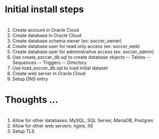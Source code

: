 # ##################################################
# Initial install steps
# ##################################################

1. Create account in Oracle Cloud
2. Create database in Oracle Cloud
3. Create database schema owner (ex: soccer_owner)
4. Create database user for read only access (ex: soccer_web)
5. Create database user for administrative access (ex: soccer_admin)
6. Use create_soccer_db.sql to create database objects
   -- Tables
   -- Sequences
   -- Triggers
   -- Directory
7. Use load_soccer_db.sql to load initial dataset
8. Create web server in Oracle Cloud
9. Setup DNS entry



# ##################################################
# Thoughts ...
# ##################################################

1. Allow for other databases:  MySQL, SQL Server, MariaDB, Postgres
2. Allow for other web servers: nginx, IIS
3. Setup TLS
